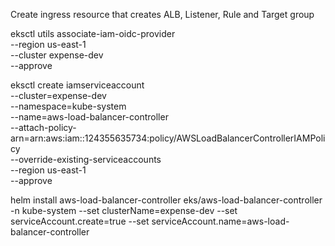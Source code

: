  Create ingress resource that creates ALB, Listener, Rule and Target group

eksctl utils associate-iam-oidc-provider \
    --region us-east-1 \
    --cluster expense-dev \
    --approve
	
eksctl create iamserviceaccount \
--cluster=expense-dev \
--namespace=kube-system \
--name=aws-load-balancer-controller \
--attach-policy-arn=arn:aws:iam::124355635734:policy/AWSLoadBalancerControllerIAMPolicy \
--override-existing-serviceaccounts \
--region us-east-1 \
--approve


helm install aws-load-balancer-controller eks/aws-load-balancer-controller -n kube-system --set clusterName=expense-dev --set serviceAccount.create=true --set serviceAccount.name=aws-load-balancer-controller